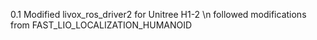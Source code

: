 0.1 Modified livox_ros_driver2 for Unitree H1-2 \n
followed modifications from FAST_LIO_LOCALIZATION_HUMANOID 

